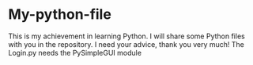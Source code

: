 # My-python-file
This is my achievement in learning Python. I will share some Python files with you in the repository. I need your advice, thank you very much!
The Login.py needs the PySimpleGUI module
